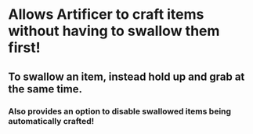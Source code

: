 # Allows Artificer to craft items without having to swallow them first!

## To swallow an item, instead hold up and grab at the same time.

### Also provides an option to disable swallowed items being automatically crafted!
